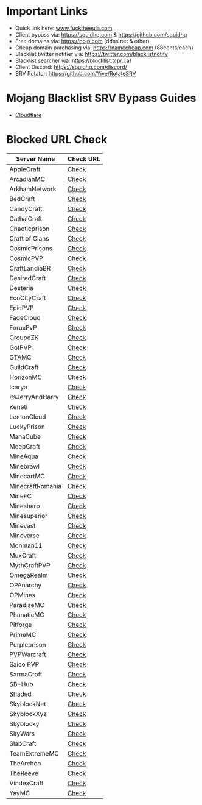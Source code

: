 # Important Links
- Quick link here: www.fucktheeula.com
- Client bypass via: https://squidhq.com & https://github.com/squidhq
- Free domains via: https://noip.com (ddns.net & other)
- Cheap domain purchasing via: https://namecheap.com (88cents/each)
- Blacklist twitter notifier via: https://twitter.com/blacklistnotify
- Blacklist searcher via: https://blocklist.tcpr.ca/
- Client Discord: https://squidhq.com/discord/
- SRV Rotator: https://github.com/Yive/RotateSRV

# Mojang Blacklist SRV Bypass Guides
- [Cloudflare](https://github.com/EcoCityCraft/MojangBlacklist/blob/master/SRV-Guides/CLOUDFLARE.md)

# Blocked URL Check

Server Name | Check URL
------------|----------
AppleCraft | [Check](http://use.gameapis.net/mc/extra/blockedservers/check/play.applecraft.org)
ArcadianMC | [Check](http://use.gameapis.net/mc/extra/blockedservers/check/play.arcadianmc.com,arcadianmc.com,mc.arcadianmc.com)
ArkhamNetwork | [Check](http://use.gameapis.net/mc/extra/blockedservers/check/arkhamnetwork.org,mc.arkhamnetwork.org,play.arkhamnetwork.org,playmc.mx)
BedCraft | [Check](http://use.gameapis.net/mc/extra/blockedservers/check/ftb.bedcraft.eu)
CandyCraft | [Check](http://use.gameapis.net/mc/extra/blockedservers/check/mc.candycraft.org,candycraft.org,play.candycraft.org)
CathalCraft | [Check](http://use.gameapis.net/mc/extra/blockedservers/check/mc.cathalcraft.com,sky.cathalcraft.com)
Chaoticprison | [Check](http://use.gameapis.net/mc/extra/blockedservers/check/chaoticprison.org)
Craft of Clans | [Check](http://use.gameapis.net/mc/extra/blockedservers/check/play.craftofclans.net)
CosmicPrisons | [Check](http://use.gameapis.net/mc/extra/blockedservers/check/cosmicprisons.com)
CosmicPVP | [Check](http://use.gameapis.net/mc/extra/blockedservers/check/cosmicpvp.com,proxypipe.cosmicpvp.com,play.cosmicpvp.com)
CraftLandiaBR | [Check](http://use.gameapis.net/mc/extra/blockedservers/check/jogar.craftlandia.com.br)
DesiredCraft | [Check](http://use.gameapis.net/mc/extra/blockedservers/check/mc.desiredcraft.net)
Desteria | [Check](http://use.gameapis.net/mc/extra/blockedservers/check/pvp.desteria.com,desteria.com,play.desteria.com)
EcoCityCraft | [Check](http://use.gameapis.net/mc/extra/blockedservers/check/ecocitycraft.com,mc.ecocitycraft.com,play.ecocitycraft.com,eccgamers.com,mc.eccgamers.com,play.eccgamers.com,aemservers.net,mc.aemservers.net,play.aemservers.net)
EpicPVP | [Check](http://use.gameapis.net/mc/extra/blockedservers/check/epicpvp.eu,clashmc.eu)
FadeCloud | [Check](http://use.gameapis.net/mc/extra/blockedservers/check/fadecloud.com,play.fadecloud.com)
ForuxPvP | [Check](http://use.gameapis.net/mc/extra/blockedservers/check/play.foruxpvp.com)
GroupeZK | [Check](http://use.gameapis.net/mc/extra/blockedservers/check/play.groupezk.fr,gzk.bmqt.fr,play.groupezk.com)
GotPVP | [Check](http://use.gameapis.net/mc/extra/blockedservers/check/gotpvp.com,play.gotpvp.com)
GTAMC | [Check](http://use.gameapis.net/mc/extra/blockedservers/check/play.gtamc.net)
GuildCraft | [Check](http://use.gameapis.net/mc/extra/blockedservers/check/play.guildcraft.org)
HorizonMC | [Check](http://use.gameapis.net/mc/extra/blockedservers/check/play.invasionz.fr,play.horizonmc.fr)
Icarya | [Check](http://use.gameapis.net/mc/extra/blockedservers/check/play.icarya.fr,icarya.fr)
ItsJerryAndHarry | [Check](http://use.gameapis.net/mc/extra/blockedservers/check/itsjerryandharry.com,play.itsjerryandharry.com,mc.itsjerryandharry.com)
Keneti | [Check](http://use.gameapis.net/mc/extra/blockedservers/check/play.keneti.com)
LemonCloud | [Check](http://use.gameapis.net/mc/extra/blockedservers/check/lemoncloud.org,play.lemoncloud.org)
LuckyPrison | [Check](http://use.gameapis.net/mc/extra/blockedservers/check/luckyprison.com,play.luckyprison.com)
ManaCube | [Check](http://use.gameapis.net/mc/extra/blockedservers/check/play.manacube.com,manacube.com,mc.manacube.com)
MeepCraft | [Check](http://use.gameapis.net/mc/extra/blockedservers/check/meepcraft.com)
MineAqua | [Check](http://use.gameapis.net/mc/extra/blockedservers/check/mc.mineaquatm.net)
Minebrawl | [Check](http://use.gameapis.net/mc/extra/blockedservers/check/minebrawl.org)
MinecartMC | [Check](http://use.gameapis.net/mc/extra/blockedservers/check/minecartmc.com,play.theminecart.com,server.theminecart.com)
MinecraftRomania | [Check](http://use.gameapis.net/mc/extra/blockedservers/check/play.minecraft-romania.ro,original.minecraft-romania.ro,elite.minecraft-romania.ro,galaxy.minecraft-romania.ro,evo.minecraft-romania.ro)
MineFC | [Check](http://use.gameapis.net/mc/extra/blockedservers/check/sv.minefc.com)
Minesharp | [Check](http://use.gameapis.net/mc/extra/blockedservers/check/play.minesharp.net,play.minesharp.org,minesharp.net,minesharp.org,mc.minesharp.net,mc.minesharp.org)
Minesuperior | [Check](http://use.gameapis.net/mc/extra/blockedservers/check/play.minesuperior.com)
Minevast | [Check](http://use.gameapis.net/mc/extra/blockedservers/check/play.minevast.com,mc.minevast.com,minevast.com)
Mineverse | [Check](http://use.gameapis.net/mc/extra/blockedservers/check/mineverse.com,mineverse.net,mineverse.org)
Monman11 | [Check](http://use.gameapis.net/mc/extra/blockedservers/check/monman11.com)
MuxCraft | [Check](http://use.gameapis.net/mc/extra/blockedservers/check/muxcraft.eu,pvp.muxcraft.eu)
MythCraftPVP | [Check](http://use.gameapis.net/mc/extra/blockedservers/check/play.mythcraftpvp.com)
OmegaRealm | [Check](http://use.gameapis.net/mc/extra/blockedservers/check/omegarealm.com,mc.omegarealm.com,play.omegarealm.com)
OPAnarchy | [Check](http://use.gameapis.net/mc/extra/blockedservers/check/opanarchy.com,mc.opanarchy.com,play.opanarchy.com)
OPMines | [Check](http://use.gameapis.net/mc/extra/blockedservers/check/opmines.net,mc.opmines.net)
ParadiseMC | [Check](http://use.gameapis.net/mc/extra/blockedservers/check/play.paradise-mc.net,paradise-mc.net)
PhanaticMC | [Check](http://use.gameapis.net/mc/extra/blockedservers/check/phanaticmc.com,play.phanaticmc.com,mcskyblock.com,play.mcskyblock.com)
Pitforge | [Check](http://use.gameapis.net/mc/extra/blockedservers/check/pitforge.com)
PrimeMC | [Check](http://use.gameapis.net/mc/extra/blockedservers/check/primemc.org,play.primemc.org)
Purpleprison | [Check](http://use.gameapis.net/mc/extra/blockedservers/check/purpleprison.net)
PVPWarcraft | [Check](http://use.gameapis.net/mc/extra/blockedservers/check/mc.pvp-warcraft.eu)
Saico PVP | [Check](http://use.gameapis.net/mc/extra/blockedservers/check/saicopvp.com,mc.saicopvp.com,play.saicopvp.com)
SarmaCraft | [Check](http://use.gameapis.net/mc/extra/blockedservers/check/mc.sarmacraft.info)
SB-Hub | [Check](http://use.gameapis.net/mc/extra/blockedservers/check/sb-hub.com,planetsb.net,fadedsb.com,shadowsb.com,survivalsb.com)
Shaded | [Check](http://use.gameapis.net/mc/extra/blockedservers/check/play.shaded.gg,shaded.gg)
SkyblockNet | [Check](http://use.gameapis.net/mc/extra/blockedservers/check/skyblock.net,skyblock.org)
SkyblockXyz | [Check](http://use.gameapis.net/mc/extra/blockedservers/check/skyblock.xyz)
Skyblocky | [Check](http://use.gameapis.net/mc/extra/blockedservers/check/skyblocky.com,mc.skyblocky.com,play.skyblocky.com)
SkyWars | [Check](http://use.gameapis.net/mc/extra/blockedservers/check/skywars.com)
SlabCraft | [Check](http://use.gameapis.net/mc/extra/blockedservers/check/mc.slabcraft.net)
TeamExtremeMC | [Check](http://use.gameapis.net/mc/extra/blockedservers/check/play.teamextrememc.com)
TheArchon | [Check](http://use.gameapis.net/mc/extra/blockedservers/check/play.thearchon.net,pvp.thearchon.net,thearchon.net)
TheReeve | [Check](http://use.gameapis.net/mc/extra/blockedservers/check/play.reevemc.com)
VindexCraft | [Check](http://use.gameapis.net/mc/extra/blockedservers/check/play.vindexcraft.com)
YayMC | [Check](http://use.gameapis.net/mc/extra/blockedservers/check/yaymc.com,play.yaymc.com,mc.yaymc.com)
